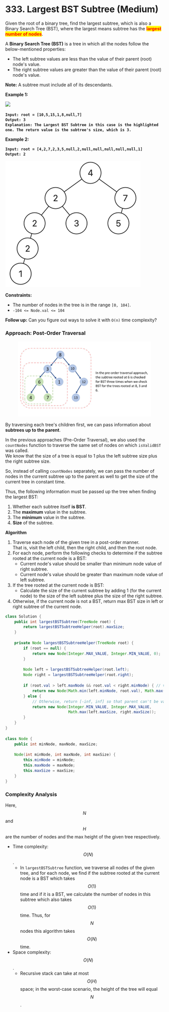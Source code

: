 # 333. Largest BST Subtree (Medium)

Given the root of a binary tree, find the largest subtree, which is also a Binary Search Tree (BST), where the largest means subtree has the <mark style="color:red;">**largest number of nodes**</mark>.

A **Binary Search Tree (BST)** is a tree in which all the nodes follow the below-mentioned properties:

* The left subtree values are less than the value of their parent (root) node's value.
* The right subtree values are greater than the value of their parent (root) node's value.

**Note:** A subtree must include all of its descendants.&#x20;

**Example 1:**

![](https://assets.leetcode.com/uploads/2020/10/17/tmp.jpg)

<pre><code><strong>Input: root = [10,5,15,1,8,null,7]
</strong><strong>Output: 3
</strong><strong>Explanation: The Largest BST Subtree in this case is the highlighted one. The return value is the subtree's size, which is 3.
</strong></code></pre>

**Example 2:**

<pre><code><strong>Input: root = [4,2,7,2,3,5,null,2,null,null,null,null,null,1]
</strong><strong>Output: 2
</strong></code></pre>

![](<../../.gitbook/assets/image (206).png>)&#x20;

**Constraints:**

* The number of nodes in the tree is in the range `[0, 104]`.
* `-104 <= Node.val <= 104`

&#x20;

**Follow up:** Can you figure out ways to solve it with `O(n)` time complexity?



### Approach: Post-Order Traversal

<figure><img src="../../.gitbook/assets/image (207).png" alt="" width="563"><figcaption></figcaption></figure>

By traversing each tree's children first, we can pass information about **subtrees up to the parent**.&#x20;

In the previous approaches (Pre-Order Traversal), we also used the `countNodes` function to traverse the same set of nodes on which `isValidBST` was called.\
We know that the size of a tree is equal to 1 plus the left subtree size plus the right subtree size.

So, instead of calling `countNodes` separately, we can pass the number of nodes in the current subtree up to the parent as well to get the size of the current tree in constant time.

Thus, the following information must be passed up the tree when finding the largest BST:

1. Whether each subtree itself **is BST**.
2. The **maximum** value in the subtree.
3. The **minimum** value in the subtree.
4. **Size** of the subtree.

**Algorithm**

1. Traverse each node of the given tree in a post-order manner.\
   That is, visit the left child, then the right child, and then the root node.
2. For each node, perform the following checks to determine if the subtree rooted at the current node is a BST:
   * Current node's value should be smaller than minimum node value of right subtree.
   * Current node's value should be greater than maximum node value of left subtree.
3. If the tree rooted at the current node is BST:
   * Calculate the size of the current subtree by adding 1 (for the current node) to the size of the left subtree plus the size of the right subtree.
4. Otherwise, if the current node is not a BST, return max BST size in left or right subtree of the current node.

```java
class Solution {
    public int largestBSTSubtree(TreeNode root) {
        return largestBSTSubtreeHelper(root).maxSize;
    }

    private Node largestBSTSubtreeHelper(TreeNode root) {
        if (root == null) {
            return new Node(Integer.MAX_VALUE, Integer.MIN_VALUE, 0);
        }

        Node left = largestBSTSubtreeHelper(root.left);
        Node right = largestBSTSubtreeHelper(root.right);

        if (root.val > left.maxNode && root.val < right.minNode) { // valid BST
            return new Node(Math.min(left.minNode, root.val), Math.max(right.maxNode, root.val), 1 + left.maxSize + right.maxSize);
        } else {
            // Otherwise, return [-inf, inf] so that parent can't be valid BST
            return new Node(Integer.MIN_VALUE, Integer.MAX_VALUE, 
                            Math.max(left.maxSize, right.maxSize));
        }
    }
}

class Node {
    public int minNode, maxNode, maxSize;

    Node(int minNode, int maxNode, int maxSize) {
        this.minNode = minNode;
        this.maxNode = maxNode;
        this.maxSize = maxSize;
    }
}
```

### **Complexity Analysis**

Here, $$N$$ and $$H$$ are the number of nodes and the max height of the given tree respectively.

* Time complexity: $$O(N)$$.
  * In `largestBSTSubtree` function, we traverse all nodes of the given tree, and for each node, we find if the subtree rooted at the current node is a BST which takes $$O(1)$$ time and if it is a BST, we calculate the number of nodes in this subtree which also takes $$O(1)$$ time. Thus, for $$N$$ nodes this algorithm takes $$O(N)$$ time.
* Space complexity: $$O(N)$$.
  * Recursive stack can take at most $$O(H)$$ space; in the worst-case scenario, the height of the tree will equal $$N$$.
